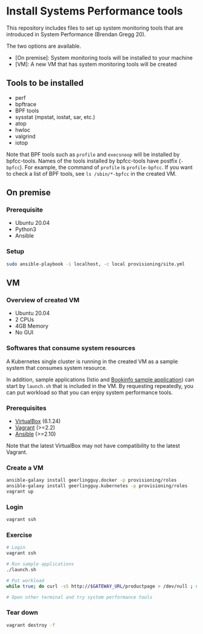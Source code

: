 # Install Systems Performance tools

This repository includes files to set up system monitoring tools that are introduced in System Performance (Brendan Gregg 20).

The two options are available.

* [On premise]: System monitoring tools will be installed to your machine
* [VM]: A new VM that has system monitoring tools will be created

## Tools to be installed

* perf
* bpftrace
* BPF tools
* sysstat (mpstat, iostat, sar, etc.)
* atop
* hwloc
* valgrind
* iotop

Note that BPF tools such as `profile` and `execsnoop` will be installed by bpfcc-tools.
Names of the tools installed by bpfcc-tools have postfix (`-bpfcc`).
For example, the command of `profile` is `profile-bpfcc`.
If you want to check a list of BPF tools, see `ls /sbin/*-bpfcc` in the created VM.

## On premise

### Prerequisite

* Ubuntu 20.04
* Python3
* Ansible

### Setup

```bash
sudo ansible-playbook -i localhost, -c local provisioning/site.yml
```

## VM

### Overview of created VM

* Ubuntu 20.04
* 2 CPUs
* 4GB Memory
* No GUI

### Softwares that consume system resources

A Kubernetes single cluster is running in the created VM as a sample system that consumes system resource.

In addition, sample applications (Istio and [Bookinfo sample application](https://istio.io/latest/docs/examples/bookinfo/)) can start by `launch.sh` that is included in the VM.
By requesting repeatedly, you can put workload so that you can enjoy system performance tools.

### Prerequisites

* [VirtualBox](https://www.virtualbox.org/wiki/Downloads) (6.1.24)
* [Vagrant](https://www.vagrantup.com/downloads) (>=2.2)
* [Ansible](https://docs.ansible.com/ansible/latest/installation_guide/intro_installation.html) (>=2.10)

Note that the latest VirtualBox may not have compatibility to the latest Vagrant.

### Create a VM

```bash
ansible-galaxy install geerlingguy.docker -p provisioning/roles
ansible-galaxy install geerlingguy.kubernetes -p provisioning/roles
vagrant up
```

### Login

```bash
vagrant ssh
```

### Exercise

```bash
# Login
vagrant ssh

# Run sample applications
./launch.sh

# Put workload
while true; do curl -sS http://$GATEWAY_URL/productpage > /dev/null ; sleep 0.1; done

# Open other terminal and try system performance tools
```

### Tear down

```bash
vagrant destroy -f
```
